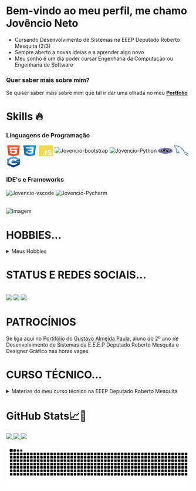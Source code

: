 # Bem-vindo ao meu perfil, me chamo Jovêncio Neto

 - Cursando Desenvolvimento de Sistemas na EEEP Deputado Roberto Mesquita (2/3) <br>
 - Sempre aberto a novas ideias e a aprender algo novo <br>
 - Meu sonho é um dia poder cursar Engenharia da Computação ou Engenharia de Software<br>

### Quer saber mais sobre mim?

Se quiser saber mais sobre mim que tal ir dar uma olhada no meu <strong><a href="https://jovencioneto.github.io/Portifolio/">Portfolio</a></strong>

# Skills 🔥

<div style="flex-basis: 48%;">
  <h3>Linguagens de Programação</h3>
  
  <img align="center" alt="Jovencio-HTML" height="30" width="40" src="https://raw.githubusercontent.com/devicons/devicon/master/icons/html5/html5-original.svg">
  <img align="center" alt="Jovencio-CSS" height="30" width="40" src="https://raw.githubusercontent.com/devicons/devicon/master/icons/css3/css3-original.svg">
  <img align="center" alt="Jovencio-Js" height="30" width="40" src="https://raw.githubusercontent.com/devicons/devicon/master/icons/javascript/javascript-plain.svg">
  <img align="center" alt="Jovencio-bootstrap" height="30" width="40" src="https://cdn.jsdelivr.net/gh/devicons/devicon@latest/icons/bootstrap/bootstrap-original.svg">
  <img align="center" alt="Jovencio-Python" height="30" width="40" src="https://i.imgur.com/w6HYuAI.png">
  <img align="center" alt="Jovencio-PHP" height="30" width="40" src="https://raw.githubusercontent.com/devicons/devicon/master/icons/php/php-original.svg">
  <img align="center" alt="Jovencio-MySQL" height="30" width="40" src="https://raw.githubusercontent.com/devicons/devicon/master/icons/mysql/mysql-original.svg">
  <img align="center" alt="Jovencio-C++" height="30" width="40" src="https://raw.githubusercontent.com/devicons/devicon/master/icons/cplusplus/cplusplus-original.svg">
</div>

### IDE's e Frameworks

<div style="flex-basis: 48%;">
  <img align="center" alt="Jovencio-vscode" height="30" width="40" src="https://upload.wikimedia.org/wikipedia/commons/9/9a/Visual_Studio_Code_1.35_icon.svg">
  <img align="center" alt="Jovencio-Pycharm" height="30" width="40" src="https://upload.wikimedia.org/wikipedia/commons/1/1d/PyCharm_Icon.svg">
</div>
<br>

<p align="left">
  <img align="center" src="https://github.com/VariableBee/VariableBee/assets/77739311/4e9f41af-6b57-49a7-b15a-74322e96b4d7" alt="Imagem">
</p>

# HOBBIES...
<details>
  <summary>Meus Hobbies</summary> <br>
  
  ➤Tocar guitarra (aprendendo); <br>
  ➤Aprender algo novo(e passar raiva tentando aprender);<br>
  ➤Andar de bicicleta (com música e um friozinho fica perfeito);<br>
  ➤Passar raiva jogando com amigos (melhor parte do dia);<br>
  ➤Passear com meu cachorro (Bethoven lindo);<br>
  ➤Escutar músicas (F song e Freaks são minhas favoritas);<br>
  ➤Em progresso (atualizando...);<br>
  
</details>

# STATUS E REDES SOCIAIS... 

<br>

<div style="display:inline_block">
  <a href="" target="_blank"><img src="https://img.shields.io/badge/-Instagram-%23E4405F?style=for-the-badge&logo=instagram&logoColor=white" target=" _blank"></a>
  <a href="mailto:jovencioneto@hotmail.com"><img src="https://img.shields.io/badge/-Hotmail-%23333?style=for-the-badge&logo=gmail&logoColor=white" target="_blank"></a>
  <a href="https://www.linkedin.com/in/jov%C3%AAncio-neto-a872122b8/target="_blank"><img src="https://img.shields.io/badge/-LinkedIn-%230077B5?style=for-the-badge&logo=linkedin&logoColor=white" target="_blank"></a>
</div>


# PATROCÍNIOS

<div>
  Se liga aqui no <a href='https://gustavoalmeida.my.canva.site/ga' target='_blank'>Portifólio</a> do <a href='https://github.com/gustavoalmeidapaula' target='_blank'>Gustavo Almeida Paula</a>, aluno do 2º ano de Desenvolvimento de Sistemas da E.E.E.P Deputado Roberto Mesquita e Designer Gráfico nas horas vagas.
</div>

# CURSO TÉCNICO...
<details>

  <summary>Materias do meu curso técnico na EEEP Deputado Roberto Mesquita</summary>
  <br>
  
 <table border="2">
   <tr>
  <th>Análise e Desenvolvimento de Sistemas</th>
  </tr>
  <tr>
  <td>LÓGICA DE PROGRAMAÇÃO ✔ </td>
  </tr>
  <tr>
  <td>ARQUITETURA E MANUTENÇÃO DE COMPUTADORES ✔</td>
  </tr>
  <tr>
  <td>PLANEJAMENTO DE CARREIRA ✔</td>
  </tr>
  <tr>
  <td>PROGRAMAÇÃO WEB ✔</td>
  </tr>
  <tr>
  <td>GESTÃO DE STARTUPS 1 ✔</td>
  </tr>
  <tr>
  <td>ANÁLISE E PROJETO DE SISTEMAS ✔</td>
  </tr>
  <tr>
  <td>DESIGN DE INTERFACE E USABILIDADE ✔</td>
  </tr>

  <tr>
  <td>BANCO DE DADOS ✔</td>
  </tr>

  <tr>
  <td>SISTEMAS EMBARCADOS 🔄</td>
  </tr>

  <tr>
  <td>GESTÃO DE STARTUPS 2 🔄</td>
  </tr>

  <tr>
  <td>PROGRAMAÇÃO ORIENTADA A OBJETOS 🔄</td>
  </tr>

  <tr>
  <td>SISTEMAS DE SEGURANÇA DA INFORMAÇÃO 🔄</td>
  </tr>

  <tr>
  <td>REDE DE COMPUTADORES 🔄</td>
  </tr>

  <tr>
  <td>INGLÊS TÉCNICO 🔄</td>
  </tr>

  <tr>
  <td>QUALIDADE E TESTE DE SOFTWARES ✘</td>
  </tr>

  <tr>
  <td>PROJETO INTEGRADOR TI ✘</td>
  </tr>

  <tr>
  <td>DESENVOLVIMENTO DE APLICAÇÕES PARA DISPOSITIVOS MÓVEIS ✘</td>
  </tr>

  <tr>
  <td>GESTÃO DE STARTUPS 3 ✘</td>
  </tr>

  <tr>
  <td>ESTÁGIO ✘</td>
  </tr>

  </table>
</details>

  # GitHub Stats📈🤖
  
 <div>
  <a href="https://github.com/JovencioNeto">
    <img heigth="120em"  width="42%" src="https://github-readme-stats.vercel.app/api?username=JovencioNeto&show_icons=true&theme=algolia&locale=pt-br"/>
    <img heigth="120em"  width="44.5%" src="https://github-readme-streak-stats.herokuapp.com?user=JovencioNeto&hide_border=falso&theme=algolia&locale=pt-br"/>
    <img heigth="120em"  width="42%"  src="https://github-readme-stats.vercel.app/api/top-langs/?username=JovencioNeto&size_weight=0.5&count_weight=0.5&theme=algolia&locale=pt-br"/>
 </div>

![Snake animation](https://github.com/JovencioNeto/JovencioNeto/blob/output/python_cobrinha_tchola.svg)
